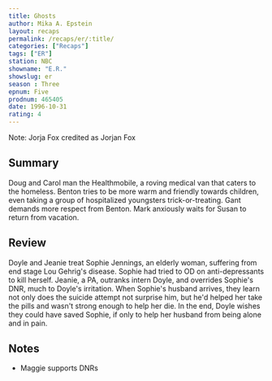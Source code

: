 ```yaml
---
title: Ghosts
author: Mika A. Epstein
layout: recaps
permalink: /recaps/er/:title/
categories: ["Recaps"]
tags: ["ER"]
station: NBC
showname: "E.R."
showslug: er
season : Three
epnum: Five
prodnum: 465405
date: 1996-10-31
rating: 4
---
```


Note: Jorja Fox credited as Jorjan Fox

## Summary

Doug and Carol man the Healthmobile, a roving medical van that caters to the homeless. Benton tries to be more warm and friendly towards children, even taking a group of hospitalized youngsters trick-or-treating. Gant demands more respect from Benton. Mark anxiously waits for Susan to return from vacation.

## Review

Doyle and Jeanie treat Sophie Jennings, an elderly woman, suffering from end stage Lou Gehrig's disease. Sophie had tried to OD on anti-depressants to kill herself. Jeanie, a PA, outranks intern Doyle, and overrides Sophie's DNR, much to Doyle's irritation. When Sophie's husband arrives, they learn not only does the suicide attempt not surprise him, but he'd helped her take the pills and wasn't strong enough to help her die. In the end, Doyle wishes they could have saved Sophie, if only to help her husband from being alone and in pain.

## Notes

* Maggie supports DNRs
